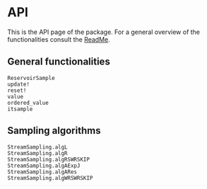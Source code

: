 # API

This is the API page of the package. For a general overview of the functionalities 
consult the [ReadMe](https://github.com/JuliaDynamics/StreamSampling.jl).

## General functionalities

```@docs
ReservoirSample
update!
reset!
value
ordered_value
itsample
```

## Sampling algorithms

```@docs
StreamSampling.algL
StreamSampling.algR
StreamSampling.algRSWRSKIP
StreamSampling.algAExpJ
StreamSampling.algARes
StreamSampling.algWRSWRSKIP
```
